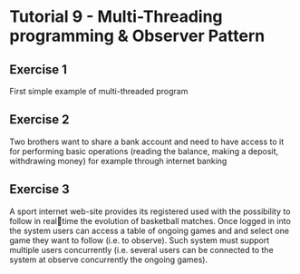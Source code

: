 # Tutorial 9 - Multi-Threading programming & Observer Pattern



## Exercise 1  

 First simple example of multi-threaded program

## Exercise 2  

Two brothers want to share a bank account and need to have access to it for performing
basic operations (reading the balance, making a deposit, withdrawing money) for example
through internet banking

## Exercise 3 

A sport internet web-site provides its registered used with the possibility to follow in realtime the evolution of basketball matches. Once logged in into the system users can access
a table of ongoing games and and select one game they want to follow (i.e. to observe).
Such system must support multiple users concurrently (i.e. several users can be connected
to the system at observe concurrently the ongoing games).
